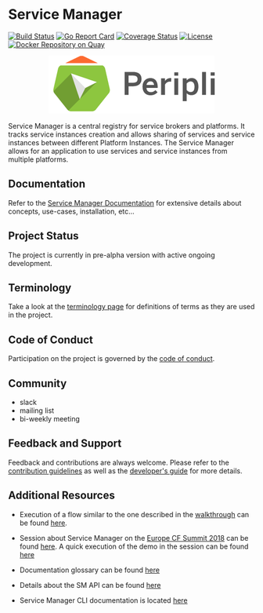 # Service Manager


[![Build Status](https://travis-ci.org/Peripli/service-manager.svg?branch=master)](https://travis-ci.org/Peripli/service-manager)
[![Go Report Card](https://goreportcard.com/badge/github.com/Peripli/service-manager)](https://goreportcard.com/report/github.com/Peripli/service-manager)
[![Coverage Status](https://coveralls.io/repos/github/Peripli/service-manager/badge.svg)](https://coveralls.io/github/Peripli/service-manager)
[![License](https://img.shields.io/badge/License-Apache%202.0-blue.svg)](https://github.com/Peripli/service-manager/blob/master/LICENSE)
[![Docker Repository on Quay](https://quay.io/repository/service-manager/core/status "Docker Repository on Quay")](https://quay.io/repository/service-manager/core)

<p align="center">
<img src="docs/logos/small-sm-logo-with-text-black.png">
</p>

Service Manager is a central registry for service brokers and platforms. It tracks service instances creation and allows sharing of services and service instances between different Platform Instances.
The Service Manager allows for an application to use services and service instances from multiple platforms.

## Documentation

Refer to the [Service Manager Documentation]() for extensive details about concepts, use-cases, installation, etc...

## Project Status

The project is currently in pre-alpha version with active ongoing development.

## Terminology

Take a look at the [terminology page]() for definitions of terms as they are used in the project.

## Code of Conduct

Participation on the project is governed by the [code of conduct]().

## Community

* slack
* mailing list
* bi-weekly meeting

## Feedback and Support

Feedback and contributions are always welcome. Please refer to the [contribution guidelines]() as well as the [developer's guide]() for more details.

## Additional Resources

- Execution of a flow similar to the one described in the [walkthrough](docs/usage/walkthrough.md) can be found [here]().

- Session about Service Manager on the [Europe CF Summit 2018](https://www.cloudfoundry.org/event/eusummit2018/) can be found [here](). A quick execution of the demo in the session can be found [here](https://www.youtube.com/watch?v=FG2bIv34P10)

- Documentation glossary can be found [here](docs/concepts/glossary.md)

- Details about the SM API can be found [here](https://github.com/Peripli/specification/blob/master/api.md) 

- Service Manager CLI documentation is located [here](https://github.com/Peripli/service-manager-cli/tree/master/docs)
